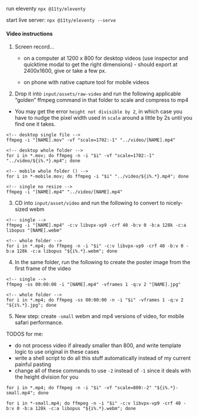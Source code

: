 run eleventy
`npx @11ty/eleventy`

start live server:
`npx @11ty/eleventy --serve`


#### Video instructions

1. Screen record...

    - on a computer at 1200 x 800 for desktop videos (use inspector and quicktime modal to get the right dimensions) - should export at 2400x1600, give or take a few px. 

    - on phone with native capture tool for mobile videos 

2. Drop it into `input/assets/raw-video` and run the following applicable “golden” ffmpeg command in that folder to scale and compress to mp4

- You may get the error `height not divisible by 2`, in which case you have to nudge the pixel width used in `scale` around a little by 2s until you find one it takes.

```
<!-- desktop single file -->
ffmpeg -i "[NAME].mov" -vf "scale=1702:-1" "../video/[NAME].mp4"

<!-- desktop whole folder -->
for i in *.mov; do ffmpeg -n -i "$i" -vf "scale=1702:-1" "../video/${i%.*}.mp4"; done

<!-- mobile whole folder () -->
for i in *-mobile.mov; do ffmpeg -i "$i" "../video/${i%.*}.mp4"; done

<!-- single no resize -->
ffmpeg -i "[NAME].mp4" "../video/[NAME].mp4"
```

3. CD into `input/asset/video` and run the following to convert to nicely-sized webm

```
<!-- single -->
ffmpeg -i "[NAME].mp4" -c:v libvpx-vp9 -crf 40 -b:v 0 -b:a 128k -c:a libopus "[NAME].webm"

<!-- whole folder -->
for i in *.mp4; do ffmpeg -n -i "$i" -c:v libvpx-vp9 -crf 40 -b:v 0 -b:a 128k -c:a libopus "${i%.*}.webm"; done
```


4. In the same folder, run the following to create the poster image from the first frame of the video

```
<!-- single -->
ffmpeg -ss 00:00:00 -i "[NAME].mp4" -vframes 1 -q:v 2 "[NAME].jpg"

<!-- whole folder -->
for i in *.mp4; do ffmpeg -ss 00:00:00 -n -i "$i" -vframes 1 -q:v 2 "${i%.*}.jpg"; done
```


5. New step: create `-small` webm and mp4 versions of video, for mobile safari performance. 

TODOS for me:
- do not process video if already smaller than 800, and write template logic to use original in these cases
- write a shell script to do all this stuff automatically instead of my current painful pasting
- change all of these commands to use `-2` instead of `-1` since it deals with the height division for you

```
for i in *.mp4; do ffmpeg -n -i "$i" -vf "scale=800:-2" "${i%.*}-small.mp4"; done

for i in *-small.mp4; do ffmpeg -n -i "$i" -c:v libvpx-vp9 -crf 40 -b:v 0 -b:a 128k -c:a libopus "${i%.*}.webm"; done
```